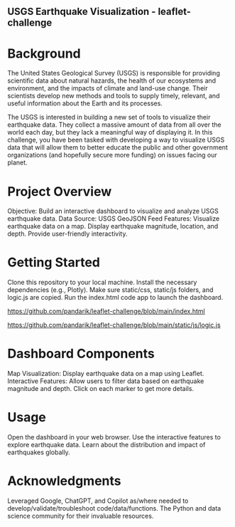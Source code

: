 ## USGS Earthquake Visualization - leaflet-challenge

# Background
The United States Geological Survey (USGS) is responsible for providing scientific data about natural hazards, the health of our ecosystems and environment, and the impacts of climate and land-use change. Their scientists develop new methods and tools to supply timely, relevant, and useful information about the Earth and its processes.

The USGS is interested in building a new set of tools to visualize their earthquake data. They collect a massive amount of data from all over the world each day, but they lack a meaningful way of displaying it. In this challenge, you have been tasked with developing a way to visualize USGS data that will allow them to better educate the public and other government organizations (and hopefully secure more funding) on issues facing our planet.

# Project Overview
Objective: Build an interactive dashboard to visualize and analyze USGS earthquake data.
Data Source: USGS GeoJSON Feed
Features: Visualize earthquake data on a map. Display earthquake magnitude, location, and depth. Provide user-friendly interactivity.

# Getting Started
Clone this repository to your local machine. Install the necessary dependencies (e.g., Plotly). Make sure static/css, static/js folders, and logic.js are copied. Run the index.html code app to launch the dashboard.

https://github.com/pandarik/leaflet-challenge/blob/main/index.html

https://github.com/pandarik/leaflet-challenge/blob/main/static/js/logic.js


# Dashboard Components
Map Visualization: Display earthquake data on a map using Leaflet.
Interactive Features: Allow users to filter data based on earthquake magnitude and depth. Click on each marker to get more details.

# Usage
Open the dashboard in your web browser.
Use the interactive features to explore earthquake data.
Learn about the distribution and impact of earthquakes globally.

# Acknowledgments
Leveraged Google, ChatGPT, and Copilot as/where needed to develop/validate/troubleshoot code/data/functions. The Python and data science community for their invaluable resources.
